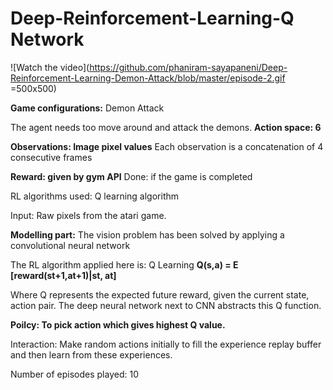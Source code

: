 # Deep-Reinforcement-Learning-Q Network

![Watch the video](https://github.com/phaniram-sayapaneni/Deep-Reinforcement-Learning-Demon-Attack/blob/master/episode-2.gif =500x500)


**Game configurations:**
Demon Attack

The agent needs too move around and attack the demons.
**Action space: 6**

**Observations: Image pixel values**
Each observation is a concatenation of 4 consecutive frames

**Reward: given by gym API**
Done: if the game is completed

RL algorithms used:
Q learning algorithm

Input: Raw pixels from the atari game.

**Modelling part:**
The vision problem has been solved by applying a convolutional neural network

The RL algorithm applied here is: Q Learning
**Q(s,a) = E [reward(st+1,at+1)|st, at]**

Where Q represents the expected future reward, given the current state, action pair.
The deep neural network next to CNN abstracts this Q function.

**Poilcy: To pick action which gives highest Q value.**

Interaction:
Make random actions initially to fill the experience replay buffer and then learn from these experiences.

Number of episodes played: 10
